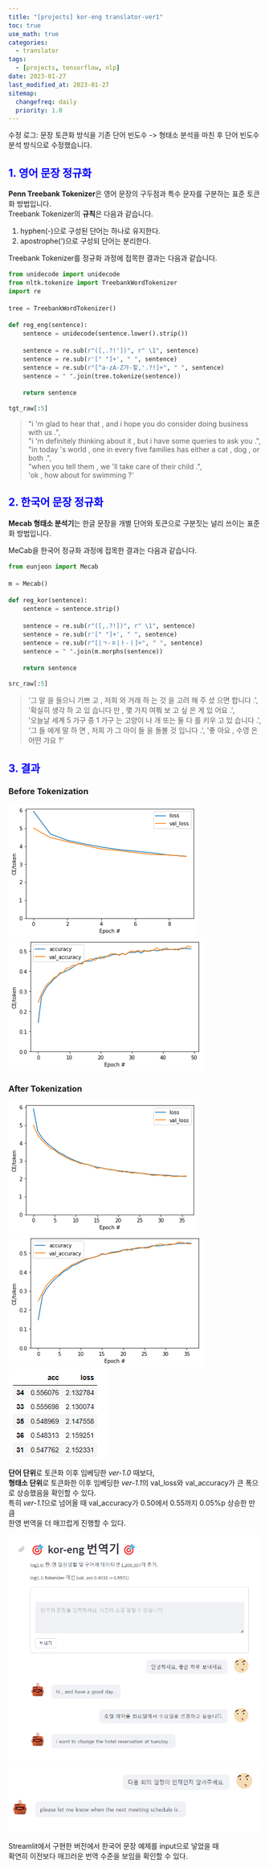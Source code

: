 ```yaml
---
title: "[projects] kor-eng translator-ver1"
toc: true
use_math: true
categories:
  - translator
tags:
  - [projects, tensorflow, nlp]
date: 2023-01-27
last_modified_at: 2023-01-27
sitemap:
  changefreq: daily
  priority: 1.0
---
```


수정 로그: 문장 토큰화 방식을 기존 단어 빈도수 -> 형태소 분석을 마친 후 단어 빈도수 분석 방식으로 수정했습니다.

## <span style = "color : blue"> 1. 영어 문장 정규화 </span>

**Penn Treebank Tokenizer**은 영어 문장의 구두점과 특수 문자를 구분하는 표준 토큰화 방법입니다. <br>
Treebank Tokenizer의 **규칙**은 다음과 같습니다.

1. hyphen(-)으로 구성된 단어는 하나로 유지한다.
2. apostrophe(')으로 구성되 단어는 분리한다.

Treebank Tokenizer를 정규화 과정에 접목한 결과는 다음과 같습니다.

```python
from unidecode import unidecode
from nltk.tokenize import TreebankWordTokenizer
import re

tree = TreebankWordTokenizer()

def reg_eng(sentence):
    sentence = unidecode(sentence.lower().strip())
    
    sentence = re.sub(r"([,.?!'])", r" \1", sentence)
    sentence = re.sub(r'[" "]+', " ", sentence)
    sentence = re.sub(r"[^a-zA-Z가-힣,'.?!]+", " ", sentence)
    sentence = " ".join(tree.tokenize(sentence))
    
    return sentence
```

```python
tgt_raw[:5]
```

>  "i 'm glad to hear that , and i hope you do consider doing business with us .", <br>
       "i 'm definitely thinking about it , but i have some queries to ask you .", <br>
       "in today 's world , one in every five families has either a cat , dog , or both .", <br>
       "when you tell them , we 'll take care of their child .", <br>
       'ok , how about for swimming ?'
       
       
## <span style = "color : blue"> 2. 한국어 문장 정규화 </span>

**Mecab 형태소 분석기**는 한글 문장을 개별 단어와 토큰으로 구분짓는 널리 쓰이는 표준화 방법입니다. <br>

MeCab을 한국어 정규화 과정에 접목한 결과는 다음과 같습니다.

```python
from eunjeon import Mecab

m = Mecab()

def reg_kor(sentence):
    sentence = sentence.strip()
    
    sentence = re.sub(r"([,.?!])", r" \1", sentence)
    sentence = re.sub(r'[" "]+', " ", sentence)
    sentence = re.sub(r"[|ㄱ-ㅎ|ㅏ-ㅣ]+", " ", sentence)
    sentence = " ".join(m.morphs(sentence))
    
    return sentence
```

```python
src_raw[:5]
```

> '그 말 을 들으니 기쁘 고 , 저희 와 거래 하 는 것 을 고려 해 주 셨 으면 합니다 .', <br>
       '확실히 생각 하 고 있 습니다 만 , 몇 가지 여쭤 보 고 싶 은 게 있 어요 .', <br>
       '오늘날 세계 5 가구 중 1 가구 는 고양이 나 개 또는 둘 다 를 키우 고 있 습니다 .', <br>
       '그 들 에게 말 하 면 , 저희 가 그 아이 들 을 돌볼 것 입니다 .', '좋 아요 , 수영 은 어떤 가요 ?' <br>

## <span style = "color : blue"> 3. 결과 </span>

### Before Tokenization

<img src = '/assets/images/projects/model_5.png'>
<img src = '/assets/images/projects/model_6.png'>

<br>

### After Tokenization

<img src = '/assets/images/projects/tok_1.png'>
<img src = '/assets/images/projects/tok_2.png'>
<img src = '/assets/images/projects/tok_3.png'>

<br>

**단어 단위**로 토큰화 이후 임베딩한 *ver-1.0* 때보다, <br>
**형태소 단위**로 토큰화한 이후 임베딩한 *ver-1.1*의 val_loss와 val_accuracy가 큰 폭으로 상승했음을 확인할 수 있다. <br>
특히 *ver-1.1*으로 넘어올 때 val_accuracy가 0.50에서 0.55까지 0.05%p 상승한 만큼 <br>
한영 번역을 더 매끄럽게 진행할 수 있다.

<img src = '/assets/images/projects/tok_4.png'>
<img src = '/assets/images/projects/tok_5.png'>

Streamlit에서 구현한 버전에서 한국어 문장 예제를 input으로 넣었을 때 <br>
확연히 이전보다 매끄러운 번역 수준을 보임을 확인할 수 있다.
